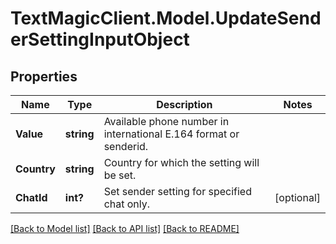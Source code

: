 # TextMagicClient.Model.UpdateSenderSettingInputObject
## Properties

Name | Type | Description | Notes
------------ | ------------- | ------------- | -------------
**Value** | **string** | Available phone number in international E.164 format or senderid. | 
**Country** | **string** | Country for which the setting will be set. | 
**ChatId** | **int?** | Set sender setting for specified chat only. | [optional] 

[[Back to Model list]](../README.md#documentation-for-models) [[Back to API list]](../README.md#documentation-for-api-endpoints) [[Back to README]](../README.md)


